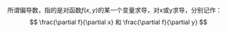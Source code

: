 所谓偏导数，指的是对函数$f(x,y)$的某一个变量求导，对x或y求导，分别记作：
$$
\frac{\partial f}{\partial x} 和 \frac{\partial f}{\partial y}
$$
